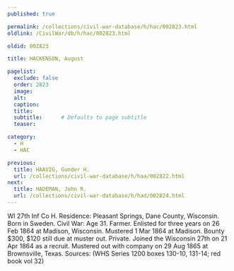 ```yaml
---
published: true

permalink: /collections/civil-war-database/h/hac/002823.html
oldlink: /CivilWar/db/h/hac/002823.html

oldid: 002823

title: HACKENSON, August

pagelist:
  exclude: false
  order: 2823
  image: 
  alt:
  caption:
  title:
  subtitle:      # Defaults to page subtitle
  teaser:

category: 
  - H 
  - HAC

previous:
  title: HAAVIG, Gunder H.
  url: /collections/civil-war-database/h/haa/002822.html  
next:
  title: HADEMAN, John R.
  url: /collections/civil-war-database/h/had/002824.html   
---
```

WI 27th Inf Co H. Residence: Pleasant Springs, Dane County, Wisconsin. Born in Sweden. Civil War: Age 31. Farmer. Enlisted for three years on 26 Feb 1864 at Madison, Wisconsin. Mustered 1 Mar 1864 at Madison. Bounty $300, $120 still due at muster out. Private. Joined the Wisconsin 27th on 21 Apr 1864 as a recruit. Mustered out with company on 29 Aug 1865 at Brownsville, Texas. Sources: (WHS Series 1200 boxes 130-10, 131-14; red book vol 32)